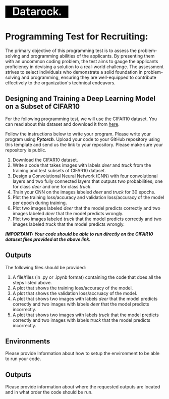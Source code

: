 ![Datarock](assets/datarock_logo_2_rect.jpeg)


# Programming Test for Recruiting:

The primary objective of this programming test is to assess the problem-solving and programming abilities of the applicants. By presenting them with an uncommon coding problem, the test aims to gauge the applicants proficiency in devising a solution to a real-world challenge. The assessment strives to select individuals who demonstrate a solid foundation in problem-solving and programming, ensuring they are well-equipped to contribute effectively to the organization's technical endeavors.

## Designing and Training a Deep Learning Model on a Subset of CIFAR10

For the following programming test, we will use the CIFAR10 dataset. You can read about this dataset and download it from [here](https://www.cs.toronto.edu/~kriz/cifar.html).

Follow the instructions below to write your program. Please write your program using ***Pytorch***. Upload your code to your GitHub repository using this template and send us the link to your repository. Please make sure your repository is public. 

1. Download the CIFAR10 dataset.
2. Write a code that takes images with labels *deer* and *truck* from the training and test subsets of CIFAR10 dataset.  
3. Design a Convolutional Neural Network (CNN) with four convolutional layers and two fully connected layers that outputs two probabilities; one for class *deer* and one for class *truck*.
4. Train your CNN on the images labeled *deer* and *truck* for 30 epochs.
5. Plot the training loss/accuracy and validation loss/accuracy of the model per epoch during training.
6. Plot two images labeled *deer* that the model predicts correctly and two images labeled *deer* that the model predicts wrongly.
7. Plot two images labeled *truck* that the model predicts correctly and two images labeled *truck* that the model predicts wrongly.

***IMPORTANT: Your code should be able to run directly on the CIFAR10 dataset files provided at the above link.*** 

## Outputs

The following files should be provided:

1. A file/files (in .py or .ipynb format) containing the code that does all the steps listed above.
2. A plot that shows the training loss/accuracy of the model. 
3. A plot that shows the validation loss/accruacy of the model. 
4. A plot that shows two images with labels *deer* that the model predicts correctly and two images with labels *deer* that the model predicts incorrectly. 
5. A plot that shows two images with labels *truck* that the model predicts correctly and two images with labels *truck* that the model predicts incorrectly.


## Environments

Please provide Information about how to setup the environment to be able to run your code. 


## Outputs 

Please provide information about where the requested outputs are located and in what order the code should be run. 